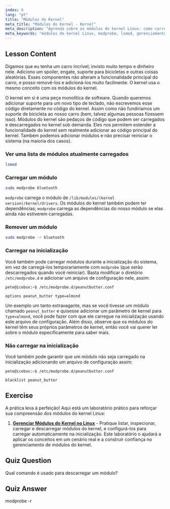```yaml
---
index: 6
lang: "pt"
title: "Módulos do Kernel"
meta_title: "Módulos do Kernel - Kernel"
meta_description: "Aprenda sobre os módulos do kernel Linux: como carregá-los, descarregá-los e gerenciá-los. Entenda os comandos `modprobe` e `lsmod` para estender a funcionalidade do kernel. Comece sua jornada no Linux!"
meta_keywords: "módulos do kernel Linux, modprobe, lsmod, gerenciamento do kernel, tutorial Linux, Linux para iniciantes, guia Linux"
---
```


## Lesson Content

Digamos que eu tenha um carro incrível; invisto muito tempo e dinheiro nele. Adiciono um spoiler, engate, suporte para bicicletas e outras coisas aleatórias. Esses componentes não alteram a funcionalidade principal do carro, e posso removê-los e adicioná-los muito facilmente. O kernel usa o mesmo conceito com os módulos do kernel.

O kernel em si é uma peça monolítica de software. Quando queremos adicionar suporte para um novo tipo de teclado, não escrevemos esse código diretamente no código do kernel. Assim como não fundiríamos um suporte de bicicleta ao nosso carro (bem, talvez algumas pessoas fizessem isso). Módulos do kernel são pedaços de código que podem ser carregados e descarregados no kernel sob demanda. Eles nos permitem estender a funcionalidade do kernel sem realmente adicionar ao código principal do kernel. Também podemos adicionar módulos e não precisar reiniciar o sistema (na maioria dos casos).

### Ver uma lista de módulos atualmente carregados

```bash
lsmod
```

### Carregar um módulo

```bash
sudo modprobe bluetooth
```

`modprobe` carrega o módulo de `/lib/modules/(kernel version)/kernel/drivers`. Os módulos do kernel também podem ter dependências; `modprobe` carrega as dependências do nosso módulo se elas ainda não estiverem carregadas.

### Remover um módulo

```bash
sudo modprobe -r bluetooth
```

### Carregar na inicialização

Você também pode carregar módulos durante a inicialização do sistema, em vez de carregá-los temporariamente com `modprobe` (que serão descarregados quando você reiniciar). Basta modificar o diretório `/etc/modprobe.d` e adicionar um arquivo de configuração nele, assim:

```plaintext
pete@icebox:~$ /etc/modprobe.d/peanutbutter.conf

options peanut_butter type=almond
```

Um exemplo um tanto extravagante, mas se você tivesse um módulo chamado `peanut_butter` e quisesse adicionar um parâmetro de kernel para `type=almond`, você pode fazer com que ele carregue na inicialização usando este arquivo de configuração. Além disso, observe que os módulos do kernel têm seus próprios parâmetros de kernel, então você vai querer ler sobre o módulo especificamente para saber mais.

### Não carregar na inicialização

Você também pode garantir que um módulo não seja carregado na inicialização adicionando um arquivo de configuração assim:

```plaintext
pete@icebox:~$ /etc/modprobe.d/peanutbutter.conf

blacklist peanut_butter
```

## Exercise

A prática leva à perfeição! Aqui está um laboratório prático para reforçar sua compreensão dos módulos do kernel Linux:

1. **[Gerenciar Módulos do Kernel no Linux](https://labex.io/pt/labs/comptia-manage-kernel-modules-in-linux-590865)** - Pratique listar, inspecionar, carregar e descarregar módulos do kernel, e configurá-los para carregar automaticamente na inicialização. Este laboratório o ajudará a aplicar os conceitos em um cenário real e a construir confiança no gerenciamento de módulos do kernel.

## Quiz Question

Qual comando é usado para descarregar um módulo?

## Quiz Answer

modprobe -r
